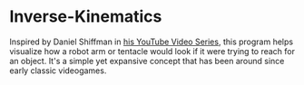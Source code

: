 # Inverse-Kinematics
Inspired by Daniel Shiffman in [his YouTube Video Series](https://www.youtube.com/watch?v=hbgDqyy8bIw&amp;t=1962s), this program helps visualize how a robot arm or tentacle would look if it were trying to reach for an object. It's a simple yet expansive concept that has been around since early classic videogames. 
